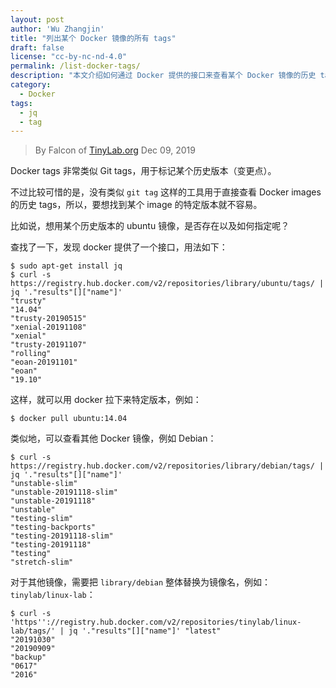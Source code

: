 ```yaml
---
layout: post
author: 'Wu Zhangjin'
title: "列出某个 Docker 镜像的所有 tags"
draft: false
license: "cc-by-nc-nd-4.0"
permalink: /list-docker-tags/
description: "本文介绍如何通过 Docker 提供的接口来查看某个 Docker 镜像的历史 tags，从而方便选择需要的版本。"
category:
  - Docker
tags:
  - jq
  - tag
---
```


> By Falcon of [TinyLab.org][1]
> Dec 09, 2019

Docker tags 非常类似 Git tags，用于标记某个历史版本（变更点）。

不过比较可惜的是，没有类似 `git tag` 这样的工具用于直接查看 Docker images 的历史 tags，所以，要想找到某个 image 的特定版本就不容易。

比如说，想用某个历史版本的 ubuntu 镜像，是否存在以及如何指定呢？

查找了一下，发现 docker 提供了一个接口，用法如下：

    $ sudo apt-get install jq
    $ curl -s https://registry.hub.docker.com/v2/repositories/library/ubuntu/tags/ | jq '."results"[]["name"]'  
    "trusty"
    "14.04"
    "trusty-20190515"
    "xenial-20191108"
    "xenial"
    "trusty-20191107"
    "rolling"
    "eoan-20191101"
    "eoan"
    "19.10"


这样，就可以用 docker 拉下来特定版本，例如：

    $ docker pull ubuntu:14.04

类似地，可以查看其他 Docker 镜像，例如 Debian：

    $ curl -s https://registry.hub.docker.com/v2/repositories/library/debian/tags/ | jq '."results"[]["name"]' 
    "unstable-slim"
    "unstable-20191118-slim"
    "unstable-20191118"
    "unstable"
    "testing-slim"
    "testing-backports"
    "testing-20191118-slim"
    "testing-20191118"
    "testing"
    "stretch-slim"

对于其他镜像，需要把 `library/debian` 整体替换为镜像名，例如：`tinylab/linux-lab`：

    $ curl -s 'https''://registry.hub.docker.com/v2/repositories/tinylab/linux-lab/tags/' | jq '."results"[]["name"]' "latest"
    "20191030"
    "20190909"
    "backup"
    "0617"
    "2016"

[1]: http://tinylab.org

